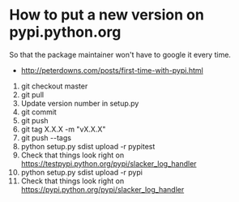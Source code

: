 How to put a new version on pypi.python.org
===========================================

So that the package maintainer won't have to google it every time.

* http://peterdowns.com/posts/first-time-with-pypi.html

1. git checkout master
2. git pull
3. Update version number in setup.py
4. git commit
5. git push
6. git tag X.X.X -m "vX.X.X"
7. git push --tags
8. python setup.py sdist upload -r pypitest
9. Check that things look right on https://testpypi.python.org/pypi/slacker_log_handler
10. python setup.py sdist upload -r pypi
11. Check that things look right on https://pypi.python.org/pypi/slacker_log_handler
